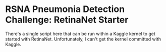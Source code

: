 # RSNA Pneumonia Detection Challenge: RetinaNet Starter

There's a single script here that can be run within a Kaggle kernel to get started with RetinaNet. Unfortunately, I can't get the kernel committed with Kaggle. 
